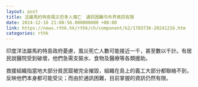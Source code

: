 ```yaml
---
layout: post
title: 法屬馬約特島風災恐多人傷亡　通訊困難令外界資訊有限
date: 2024-12-16 21:08:56.000000000 +08:00
link: https://news.rthk.hk/rthk/ch/component/k2/1783736-20241216.htm
categories: rthk
---
```


印度洋法屬馬約特島政府憂慮，風災死亡人數可能接近一千，甚至數以千計。有居民說醫院受到破壞，他們急需支裝水、食物及醫療等各類援助。

救援組織指當地大部分貧民窟被完全摧毀，組織在島上的義工大部分都聯絡不到，反映他們本身都可能受災；而由於通訊困難，目前掌握的資訊仍然有限。
